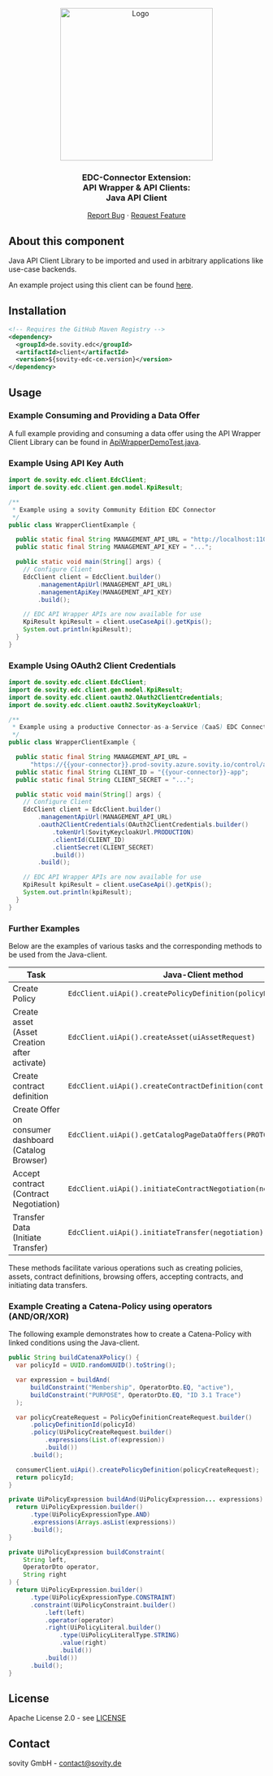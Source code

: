 <!-- PROJECT LOGO -->
<br />
<div align="center">
  <a href="https://github.com/sovity/edc-ce">
    <img src="https://raw.githubusercontent.com/sovity/edc-ui/main/src/assets/images/sovity_logo.svg" alt="Logo" width="300">
  </a>

<h3 align="center">EDC-Connector Extension:<br />API Wrapper &amp; API Clients:<br />Java API Client</h3>

  <p align="center">
    <a href="https://github.com/sovity/edc-ce/issues/new?template=bug_report.md">Report Bug</a>
    ·
    <a href="https://github.com/sovity/edc-ce/issues/new?template=feature_request.md">Request Feature</a>
  </p>
</div>

## About this component

Java API Client Library to be imported and used in arbitrary applications like use-case backends.

An example project using this client can be found [here](../java-client-example).

## Installation

```xml
<!-- Requires the GitHub Maven Registry -->
<dependency>
  <groupId>de.sovity.edc</groupId>
  <artifactId>client</artifactId>
  <version>${sovity-edc-ce.version}</version>
</dependency>
```

## Usage

### Example Consuming and Providing a Data Offer

A full example providing and consuming a data offer using the API Wrapper Client Library can be found
in [ApiWrapperDemoTest.java](../../../../tests/src/test/java/de/sovity/edc/e2e/ApiWrapperDemoTest.java).

### Example Using API Key Auth

```java
import de.sovity.edc.client.EdcClient;
import de.sovity.edc.client.gen.model.KpiResult;

/**
 * Example using a sovity Community Edition EDC Connector
 */
public class WrapperClientExample {

  public static final String MANAGEMENT_API_URL = "http://localhost:11002/api/management";
  public static final String MANAGEMENT_API_KEY = "...";

  public static void main(String[] args) {
    // Configure Client
    EdcClient client = EdcClient.builder()
        .managementApiUrl(MANAGEMENT_API_URL)
        .managementApiKey(MANAGEMENT_API_KEY)
        .build();

    // EDC API Wrapper APIs are now available for use
    KpiResult kpiResult = client.useCaseApi().getKpis();
    System.out.println(kpiResult);
  }
}

```

### Example Using OAuth2 Client Credentials

```java
import de.sovity.edc.client.EdcClient;
import de.sovity.edc.client.gen.model.KpiResult;
import de.sovity.edc.client.oauth2.OAuth2ClientCredentials;
import de.sovity.edc.client.oauth2.SovityKeycloakUrl;

/**
 * Example using a productive Connector-as-a-Service (CaaS) EDC Connector
 */
public class WrapperClientExample {

  public static final String MANAGEMENT_API_URL =
      "https://{{your-connector}}.prod-sovity.azure.sovity.io/control/api/management";
  public static final String CLIENT_ID = "{{your-connector}}-app";
  public static final String CLIENT_SECRET = "...";

  public static void main(String[] args) {
    // Configure Client
    EdcClient client = EdcClient.builder()
        .managementApiUrl(MANAGEMENT_API_URL)
        .oauth2ClientCredentials(OAuth2ClientCredentials.builder()
            .tokenUrl(SovityKeycloakUrl.PRODUCTION)
            .clientId(CLIENT_ID)
            .clientSecret(CLIENT_SECRET)
            .build())
        .build();

    // EDC API Wrapper APIs are now available for use
    KpiResult kpiResult = client.useCaseApi().getKpis();
    System.out.println(kpiResult);
  }
}
```

### Further Examples

Below are the examples of various tasks and the corresponding methods to be used from the Java-client.

| Task                                                 | Java-Client method                                                  |
|------------------------------------------------------|---------------------------------------------------------------------|
| Create Policy                                        | `EdcClient.uiApi().createPolicyDefinition(policyDefinition)`        |
| Create asset (Asset Creation after activate)         | `EdcClient.uiApi().createAsset(uiAssetRequest)`                     |
| Create contract definition                           | `EdcClient.uiApi().createContractDefinition(contractDefinition)`    |
| Create Offer on consumer dashboard (Catalog Browser) | `EdcClient.uiApi().getCatalogPageDataOffers(PROTOCOL_ENDPOINT)`     |
| Accept contract (Contract Negotiation)               | `EdcClient.uiApi().initiateContractNegotiation(negotiationRequest)` |
| Transfer Data (Initiate Transfer)                    | `EdcClient.uiApi().initiateTransfer(negotiation)`                   |

These methods facilitate various operations such as creating policies, assets, contract definitions, browsing offers, accepting contracts, and initiating data transfers.

### Example Creating a Catena-Policy using operators (AND/OR/XOR)

The following example demonstrates how to create a Catena-Policy with linked conditions using the Java-client.

```java
public String buildCatenaXPolicy() {
  var policyId = UUID.randomUUID().toString();

  var expression = buildAnd(
      buildConstraint("Membership", OperatorDto.EQ, "active"),
      buildConstraint("PURPOSE", OperatorDto.EQ, "ID 3.1 Trace")
  );

  var policyCreateRequest = PolicyDefinitionCreateRequest.builder()
      .policyDefinitionId(policyId)
      .policy(UiPolicyCreateRequest.builder()
          .expressions(List.of(expression))
          .build())
      .build();

  consumerClient.uiApi().createPolicyDefinition(policyCreateRequest);
  return policyId;
}

private UiPolicyExpression buildAnd(UiPolicyExpression... expressions) {
  return UiPolicyExpression.builder()
      .type(UiPolicyExpressionType.AND)
      .expressions(Arrays.asList(expressions))
      .build();
}

private UiPolicyExpression buildConstraint(
    String left,
    OperatorDto operator,
    String right
) {
  return UiPolicyExpression.builder()
      .type(UiPolicyExpressionType.CONSTRAINT)
      .constraint(UiPolicyConstraint.builder()
          .left(left)
          .operator(operator)
          .right(UiPolicyLiteral.builder()
              .type(UiPolicyLiteralType.STRING)
              .value(right)
              .build())
          .build())
      .build();
}
```

## License

Apache License 2.0 - see [LICENSE](../../../../LICENSE)

## Contact

sovity GmbH - contact@sovity.de
